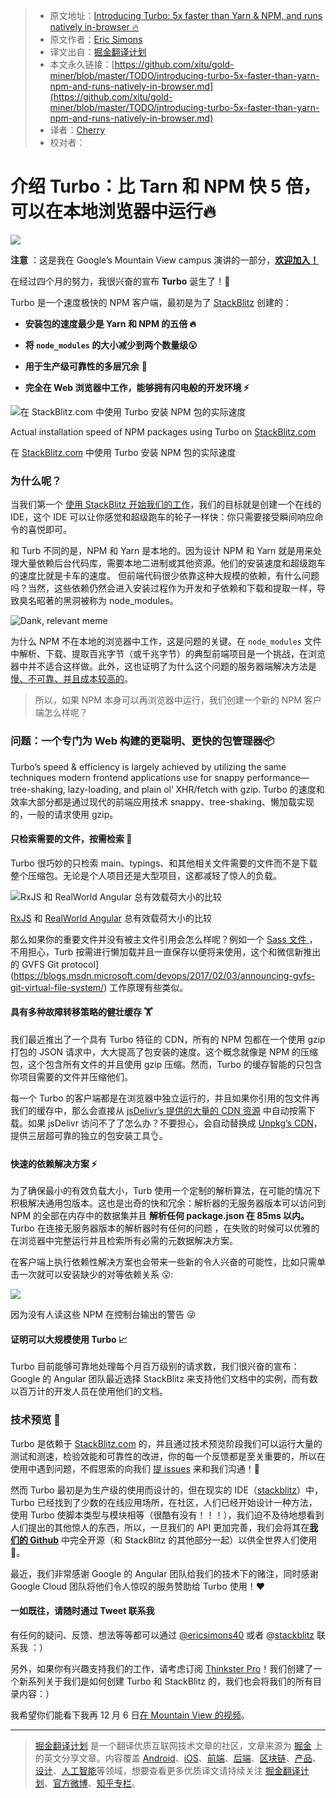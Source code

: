 > * 原文地址：[Introducing Turbo: 5x faster than Yarn & NPM, and runs natively in-browser 🔥](https://medium.com/@ericsimons/introducing-turbo-5x-faster-than-yarn-npm-and-runs-natively-in-browser-cc2c39715403)
> * 原文作者：[Eric Simons](https://medium.com/@ericsimons?source=post_header_lockup)
> * 译文出自：[掘金翻译计划](https://github.com/xitu/gold-miner)
> * 本文永久链接：[https://github.com/xitu/gold-miner/blob/master/TODO/introducing-turbo-5x-faster-than-yarn-npm-and-runs-natively-in-browser.md](https://github.com/xitu/gold-miner/blob/master/TODO/introducing-turbo-5x-faster-than-yarn-npm-and-runs-natively-in-browser.md)
> * 译者：[Cherry](https://github.com/sunshine940326)
> * 校对者：

# 介绍 Turbo：比 Tarn 和 NPM 快 5 倍，可以在本地浏览器中运行🔥
![](https://cdn-images-1.medium.com/max/800/1*ZM5-cr-PRyZxEV7gegcU_g.png)

**注意** ：这是我在 Google’s Mountain View campus 演讲的一部分，[**欢迎加入！**](https://www.meetup.com/modernweb/events/244544544/)

在经过四个月的努力，我很兴奋的宣布 **Turbo** 诞生了！🎉

Turbo 是一个速度极快的 NPM 客户端，最初是为了 [StackBlitz](https://stackblitz.com) 创建的：

- **安装包的速度最少是 Yarn 和 NPM 的五倍 🔥**

- **将 **`node_modules`** 的大小减少到两个数量级😮**
- **用于生产级可靠性的多层冗余** 💪
- **完全在 Web 浏览器中工作，能够拥有闪电般的开发环境 ⚡️**

![在 StackBlitz.com 中使用 Turbo 安装 NPM 包的实际速度](https://cdn-images-1.medium.com/max/800/1*flSBzkA6MwhaGdXnHE9B1g.gif)

Actual installation speed of NPM packages using Turbo on [StackBlitz.com](https://stackblitz.com/)

在 [StackBlitz.com](https://stackblitz.com/) 中使用 Turbo 安装 NPM 包的实际速度
### 为什么呢？

当我们第一个 [使用 StackBlitz 开始我们的工作](https://medium.com/@ericsimons/stackblitz-online-vs-code-ide-for-angular-react-7d09348497f4)，我们的目标就是创建一个在线的 IDE，这个 IDE 可以让你感觉和超级跑车的轮子一样快：你只需要接受瞬间响应命令的喜悦即可。


和 Turb 不同的是，NPM 和 Yarn 是本地的。因为设计 NPM 和 Yarn 就是用来处理大量依赖后台代码库，需要本地二进制或其他资源。他们的安装速度和超级跑车的速度比就是卡车的速度。 但前端代码很少依靠这种大规模的依赖，有什么问题吗？当然，这些依赖仍然会进入安装过程作为开发和子依赖和下载和提取一样，导致臭名昭著的黑洞被称为 node_modules。


![Dank, relevant meme](https://cdn-images-1.medium.com/max/600/1*liNzl2MQKqg4tLMCF4jY5g.png)


为什么 NPM 不在本地的浏览器中工作，这是问题的关键。在 `node_modules` 文件中解析、下载、提取百兆字节（或千兆字节）的典型前端项目是一个挑战，在浏览器中并不适合这样做。此外，这也证明了为什么这个问题的服务器端解决方法是 [慢、不可靠、并且成本较高的](https://github.com/unpkg/unpkg/issues/35#issuecomment-317128917)。

> 所以，如果 NPM 本身可以再浏览器中运行，我们创建一个新的 NPM 客户端怎么样呢？


### 问题：一个专门为 Web 构建的更聪明、更快的包管理器📦


Turbo’s speed & efficiency is largely achieved by utilizing the same techniques modern frontend applications use for snappy performance—tree-shaking, lazy-loading, and plain ol’ XHR/fetch with gzip.
Turbo 的速度和效率大部分都是通过现代的前端应用技术 snappy、tree-shaking、懒加载实现的，一般的请求使用 gzip。

#### **只检索需要的文件，按需检索** 🚀
Turbo 很巧妙的只检索 main、typings、和其他相关文件需要的文件而不是下载整个压缩包。无论是个人项目还是大型项目，这都减轻了惊人的负载。

![ RxJS 和 RealWorld Angular 总有效载荷大小的比较](https://cdn-images-1.medium.com/max/800/1*zl-KV3eL7lSnAI45Hb_Rcw.png)

 [RxJS](http://npmjs.com/package/rxjs) 和 [RealWorld Angular](https://github.com/gothinkster/angular-realworld-example-app) 总有效载荷大小的比较

那么如果你的重要文件并没有被主文件引用会怎么样呢？例如一个 [Sass 文件
](https://stackblitz.com/edit/angular-material?file=theme.scss)，不用担心，Turb 按需进行懒加载并且一直保存以便将来使用，这个和微信新推出的 GVFS Git protocol](https://blogs.msdn.microsoft.com/devops/2017/02/03/announcing-gvfs-git-virtual-file-system/) 工作原理有些类似。

#### 具有多种故障转移策略的健壮缓存 🏋️

我们最近推出了一个具有 Turbo 特征的 CDN，所有的 NPM 包都在一个使用 gzip 打包的 JSON 请求中，大大提高了包安装的速度。这个概念就像是 NPM 的压缩包，这个包含所有文件的并且使用 gzip 压缩。然而，Turbo 的缓存智能的只包含你项目需要的文件并压缩他们。


每一个 Turbo 的客户端都是在浏览器中独立运行的，并且如果你引用的包文件再我们的缓存中，那么会直接从 [jsDelivr’s 提供的大量的 CDN 资源](https://www.jsdelivr.com/) 中自动按需下载。如果 jsDelivr 访问不了了怎么办？不要担心，会自动替换成 [Unpkg’s CDN](https://unpkg.com)，提供三层超可靠的独立的包安装工具👌。

#### 快速的依赖解决方案 ⚡️

为了确保最小的有效负载大小，Turb 使用一个定制的解析算法，在可能的情况下积极解决通用包版本。这也是出奇的快和冗余：解析器的无服务器版本可以访问到 NPM 的全部在内存中的数据集并且 **解析任何 package.json 在 85ms 以内。** Turbo 在连接无服务器版本的解析器时有任何的问题
，在失败的时候可以优雅的在浏览器中完整运行并且检索所有必需的元数据解决方案。

在客户端上执行依赖性解决方案也会带来一些新的令人兴奋的可能性，比如只需单击一次就可以安装缺少的对等依赖关系 😮:


![](https://cdn-images-1.medium.com/max/800/1*BTe1Q-cZda_1dB3H0wROzQ.gif)

因为没有人读这些 NPM 在控制台输出的警告 😜

#### 证明可以大规模使用 Turbo 📈

Turbo 目前能够可靠地处理每个月百万级别的请求数，我们很兴奋的宣布：Google 的 Angular 团队最近选择 StackBlitz 来支持他们文档中的实例，而有数以百万计的开发人员在使用他们的文档。

### 技术预览 🙌

Turbo 是依赖于 [StackBlitz.com](https://stackblitz.com) 的，并且通过技术预览阶段我们可以运行大量的测试和测速，检验效能和可靠性的改进，你的每一个反馈都是至关重要的，所以在使用中遇到问题，不假思索的向我们 [提 issues](https://github.com/stackblitz/core/issues) 来和我们沟通！🍻


然而 Turbo 最初是为生产级的使用而设计的，但在现实的 IDE（[stackblitz](https://stackblitz.com)）中，Turbo 已经找到了少数的在线应用场所，在社区，人们已经开始设计一种方法，使用 Turbo 使脚本类型与模块相等（很酷有没有！！！），我们迫不及待地想看到人们提出的其他惊人的东西，所以，一旦我们的 API 更加完善，我们会将其在[**我们的 Github**](https://github.com/stackblitz/core) 中完全开源（和 StackBlitz 的其他部分一起）以供全世界人们使用 🤘。

最近，我们非常感谢 Google 的 Angular 团队给我们的技术下的赌注，同时感谢 Google Cloud 团队将他们令人惊叹的服务赞助给 Turbo 使用！❤️

#### 一如既往，请随时通过 Tweet 联系我 
有任何的疑问、反馈、想法等等都可以通过 [@ericsimons40](https://twitter.com/ericsimons40) 或者 @[stackblitz](https://twitter.com/stackblitz) 联系我 ：）

另外，如果你有兴趣支持我们的工作，请考虑订阅 [Thinkster Pro](https://thinkster.io/pro)！我们创建了一个新系列关于我们是如何创建 Turbo 和 StackBlitz 的，我们也会将我们的所有目录内容：）

我希望你们能看下我再 12 月 6 日[在 Mountain View 的视频](https://www.meetup.com/modernweb/events/244544544/)。

---

> [掘金翻译计划](https://github.com/xitu/gold-miner) 是一个翻译优质互联网技术文章的社区，文章来源为 [掘金](https://juejin.im) 上的英文分享文章。内容覆盖 [Android](https://github.com/xitu/gold-miner#android)、[iOS](https://github.com/xitu/gold-miner#ios)、[前端](https://github.com/xitu/gold-miner#前端)、[后端](https://github.com/xitu/gold-miner#后端)、[区块链](https://github.com/xitu/gold-miner#区块链)、[产品](https://github.com/xitu/gold-miner#产品)、[设计](https://github.com/xitu/gold-miner#设计)、[人工智能](https://github.com/xitu/gold-miner#人工智能)等领域，想要查看更多优质译文请持续关注 [掘金翻译计划](https://github.com/xitu/gold-miner)、[官方微博](http://weibo.com/juejinfanyi)、[知乎专栏](https://zhuanlan.zhihu.com/juejinfanyi)。
